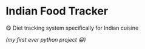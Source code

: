 # Indian Food Tracker
😋 Diet tracking system specifically for Indian cuisine

*(my first ever python project 😁)*
#

